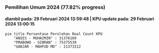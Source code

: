### Pemilihan Umum 2024 (77.82% progress)
#### diambil pada: 29 Februari 2024 13:59:48 | KPU update pada: 29 Februari 2024 13:00:15

```mermaid
pie title Persentase Perolehan Real Count KPU
    "ANIES - MUHAIMIN" : 31376169
    "PRABOWO - GIBRAN" : 75375539
    "GANJAR - MAHFUD MD" : 21373312
```
